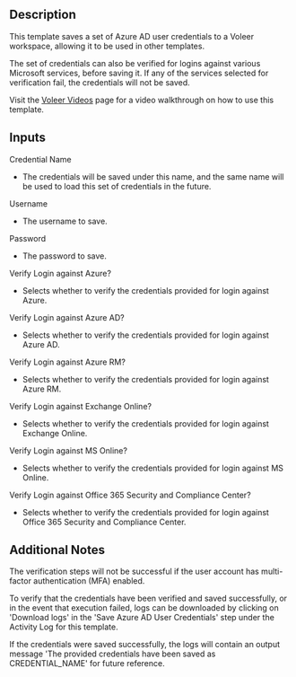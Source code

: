 ## Description

This template saves a set of Azure AD user credentials to a Voleer workspace, allowing it to be used in other templates.

The set of credentials can also be verified for logins against various Microsoft services, before saving it. If any of the services selected for verification fail, the credentials will not be saved.

Visit the [Voleer Videos](https://www.voleer.com/videos) page for a video walkthrough on how to use this template.

## Inputs

Credential Name

   - The credentials will be saved under this name, and the same name will be used to load this set of credentials in the future.

Username

   - The username to save.

Password

   - The password to save.

Verify Login against Azure?

   - Selects whether to verify the credentials provided for login against Azure.

Verify Login against Azure AD?

   - Selects whether to verify the credentials provided for login against Azure AD.

Verify Login against Azure RM?

   - Selects whether to verify the credentials provided for login against Azure RM.

Verify Login against Exchange Online?

   - Selects whether to verify the credentials provided for login against Exchange Online.

Verify Login against MS Online?

   - Selects whether to verify the credentials provided for login against MS Online.

Verify Login against Office 365 Security and Compliance Center?

   - Selects whether to verify the credentials provided for login against Office 365 Security and Compliance Center.

## Additional Notes

The verification steps will not be successful if the user account has multi-factor authentication (MFA) enabled.

To verify that the credentials have been verified and saved successfully, or in the event that execution failed, logs can be downloaded by clicking on 'Download logs' in the 'Save Azure AD User Credentials' step under the Activity Log for this template.

If the credentials were saved successfully, the logs will contain an output message 'The provided credentials have been saved as CREDENTIAL_NAME' for future reference.

